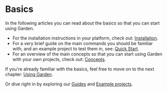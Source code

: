# Basics

In the following articles you can read about the basics so that you can start using Garden.

  * For the installation instructions in your platform, check out: [Installation](./basics/installation.md).
  * For a very brief guide on the main commands you should be familiar with, and an example project to test them in, see: [Quick Start](./basics/quick-start.md).
  * For an overview of the main concepts so that you can start using Garden with your own projects, check out: [Concepts](./basics/concepts.md).

If you're already familiar with the basics, feel free to move on to the next chapter: [Using Garden](./using-garden/README.md). 

Or dive right in by exploring our [Guides](./guides/README.md) and [Example projects](./example-projects/README.md).